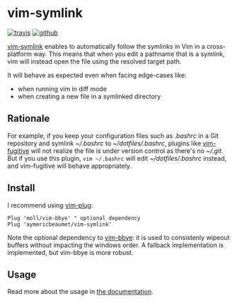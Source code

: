 # vim-symlink

[![travis](https://img.shields.io/travis/aymericbeaumet/vim-symlink?style=flat-square&logo=travis)](https://travis-ci.org/aymericbeaumet/vim-symlink)
[![github](https://img.shields.io/github/issues/aymericbeaumet/vim-symlink?style=flat-square&logo=github)](https://github.com/aymericbeaumet/vim-symlink/issues)

[vim-symlink](https://github.com/aymericbeaumet/vim-symlink) enables to
automatically follow the symlinks in Vim in a cross-platform way. This means
that when you edit a pathname that is a symlink, vim will instead open the
file using the resolved target path.

It will behave as expected even when facing edge-cases like:

- when running vim in diff mode
- when creating a new file in a symlinked directory

## Rationale

For example, if you keep your configuration files such as _.bashrc_ in a Git
repository and symlink _~/.bashrc_ to _~/dotfiles/.bashrc_, plugins like
[vim-fugitive](https://github.com/tpope/vim-fugitive) will not realize the
file is under version control as there's no _~/.git_. But if you use this
plugin, `vim ~/.bashrc` will edit _~/dotfiles/.bashrc_ instead, and
vim-fugitive will behave appropriately.

## Install

I recommend using [vim-plug](https://github.com/junegunn/vim-plug):

```vim
Plug 'moll/vim-bbye' " optional dependency
Plug 'aymericbeaumet/vim-symlink'
```

Note the optional dependency to [vim-bbye](https://github.com/moll/vim-bbye):
it is used to consistenly wipeout buffers without impacting the windows
order. A fallback implementation is implemented, but vim-bbye is more robust.

## Usage

Read more about the usage in [the documentation](./doc/symlink.txt).
